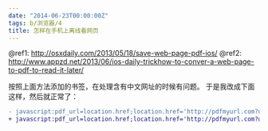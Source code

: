 ```yaml
---
date: "2014-06-23T00:00:00Z"
tags: b/浏览器/4
title: 怎样在手机上离线看网页
---
```


@ref1: http://osxdaily.com/2013/05/18/save-web-page-pdf-ios/
@ref2: http://www.appzd.net/2013/06/ios-daily-trickhow-to-conver-a-web-page-to-pdf-to-read-it-later/

按照上面方法添加的书签，在处理含有中文网址的时候有问题。
于是我改成下面这样，然后就正常了：

```diff
- javascript:pdf_url=location.href;location.href='http://pdfmyurl.com?url='+escape(pdf_url)
+ javascript:pdf_url=location.href;location.href='http://pdfmyurl.com?url='+escape(encodeURI(pdf_url))
```